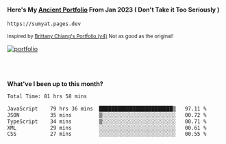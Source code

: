 #### Here's My [Ancient Portfolio](https://sumyat.pages.dev) From Jan 2023 ( Don't Take it Too Seriously ) 
````bash
https://sumyat.pages.dev 
````

<sub>Inspired by [Brittany Chiang's Portfolio (v4)](https://v4.brittanychiang.com/) Not as good as the original!</sub>


<a href='https://sumyat.pages.dev/'>
    <img src='https://github.com/sumyat-aung/sumyat-aung/assets/108873224/c9b4f2be-c585-4dd3-84e1-692c3854a6d8' alt='portfolio' align='center' />
</a>


<br />
<br />


<br />
<br />

**What've I been up to this month?**

<!--START_SECTION:waka-->

```txt
Total Time: 81 hrs 58 mins

JavaScript    79 hrs 36 mins  ████████████████████████▒   97.11 %
JSON          35 mins         ▒░░░░░░░░░░░░░░░░░░░░░░░░   00.72 %
TypeScript    34 mins         ▒░░░░░░░░░░░░░░░░░░░░░░░░   00.71 %
XML           29 mins         ░░░░░░░░░░░░░░░░░░░░░░░░░   00.61 %
CSS           27 mins         ░░░░░░░░░░░░░░░░░░░░░░░░░   00.55 %
```

<!--END_SECTION:waka-->




